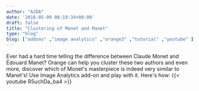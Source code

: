 ```yaml
---
author: "AJDA"
date: '2018-05-09 08:19:34+00:00'
draft: false
title: "Clustering of Monet and Manet"
type: "blog"
blog: ["addons" ,"image analytics" ,"orange3" ,"tutorial" ,"youtube" ]
---
```


Ever had a hard time telling the difference between Claude Monet and Édouard Manet? Orange can help you cluster these two authors and even more, discover which of Monet's masterpiece is indeed very similar to Manet's! Use Image Analytics add-on and play with it. Here's how:
{{< youtube R5uchDa_ba4 >}}


